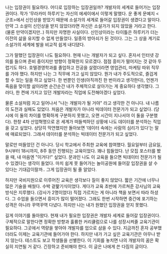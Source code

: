 
나는 입장권이 필요하다. 어디로 입장하는 입장권일까? 개발자의 세계로 들어가는 입장권이다. 작가 ‘무라카미 하루키’는 자신의 에세이에서 이렇게 말했다. 운 좋게 문예지 <군조>에서 신인상을 받았기 때문에 소설가의 세계로 들어갈 입장권이 생겼다고 말이다. 만약 그 소설이 신인상을 받지 않았더라면 자신은 소설가가 되지 않았을 거라고 한다. (물론 만약이겠지만..) 하지만 자명한 사실이다. 신인상이라는 타이틀은 하루키가 더는 이전의 삶을 유지할 수 없게 만들었다. 일종의 방아쇠가 된 것이다. 그는 그 상을 계기로 소설가의 세계에 발을 비교적 쉽게 내디뎠다.

그가 말했던 입장권이 나도 필요하다. 현재 나는 개발자가 되고 싶다. 혼자서 인터넷 강의를 들으며 준비 중이지만 방향이 정확한지 모르겠다. 점점 흥미가 떨어지는 것 같아 두렵기도 하다. 호텔경영학과를 졸업하고 전공을 살렸더라면 영업관리, 마케팅 따위 직무를 가야 했다. 하지만 나는 그 직무에 가고 싶지 않았다. 뭔가 내가 주도적으로, 즐겁게 할 수 있는 일을 하고 싶었다. 한 번뿐인 인생(아직까진 한 번이라고 생각한다), 언젠가 죽음을 맞이할 삶이라면 순간순간 내가 주체적으로 살아가는 게 중요하다 생각했다. 그러다, 한 켠에 가지고 있던 개발자라는 직업에 도전해야겠다 싶었다. 

물론 소설처럼 자고 일어나서 "나는 개발자가 될 거야" 라고 생각한 건 아니다. 내 나름의 도전과 실패도 있었다. 처음은 개발자가 아니라 빅데이터 전문가가 되고 싶었다. (당시에 이 둘의 차이를 명확하게 구분하지 못했고, 오랜 시간이 지나서야 이 둘을 구분했다). 한창 4차 산업혁명으로 온 세계가 떠들썩하던 상황에 나도 데이터를 분석하는 직업을 갖고 싶었다. 상당히 막연했지만 돌아보면 ‘데이터 속에는 사람의 심리가 있다’는 말에 매료되었다. 그래서 데이터를 분석하는 빅데이터 전문가가 되고 싶었다. 

말로만 떠들었던 건 아니다. 당시 학교에서 주최한 교육에 참여했다. 월요일부터 금요일, 9시부터 18시까지, 8주 동안 진행되는 교육이었다. 꽤나 힘들었다. 난 모집 포스터를 봤을 때, 내 마음엔 "이거다!" 싶었다. 문과인 나도 이 교육을 들으면 빅데이터 전문가가 될 수 있겠다는 생각이 들었다. 마치 쉽게 못 들어가는 놀이공원에 들어갈 입장권을 살 수 있다는 기대감이랄까.. 그게 입장권이 될 줄 알았다. 

하지만 국비지원으로 이루어진 교육은 생각보다 질이 좋지 않았다. 짧은 기간에 너무나 많은 기술을 배웠다. 수박 겉핥기식이었다. 게다가 교육 초반에 가르쳐준 강사님의 교육방식은 지루했다. (강사가 2명이었다) 직접 가르치는 게 아니라 책을 보면서 따라 하셨다. 그 수업을 들으면서 흥미가 많이 떨어졌다. 그래도 한번 시작하면 중간에 포기하는 성격은 아니라 꾸역꾸역 다녔다. 하지만 나는 내가 원했던 입장권을 얻지 못했다. 

길게 이야기를 돌아왔다. 현재 내가 필요한 입장권은 개발자 세계로 들어갈 입장권이다. 구체적으로 말한다면 정확한 방향과 훌륭한 커리큘럼으로 나를 성장시켜줄 교육기관이 필요하다. 그곳에서 역량을 쌓아야 개발자를 업으로 삼을 수 있다. 지금까진 혼자 공부했더라도 이제는 교육기관에 들어가야 한다. 하지만 내가 가고 싶은 교육기관은 아무나 받지 않는다. 테스트도 보고 학생들을 선별한다. 이 기회를 놓치면 나의 개발자의 꿈은 확실히 지연될 거 같다. 긴장하고 준비해야 한다. 이 글은 나에게 쓴 다짐의 글이다.